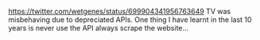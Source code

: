 https://twitter.com/wetgenes/status/699904341956763649 TV was misbehaving due to depreciated APIs. One thing I have learnt in the last 10 years is never use the API always scrape the website...